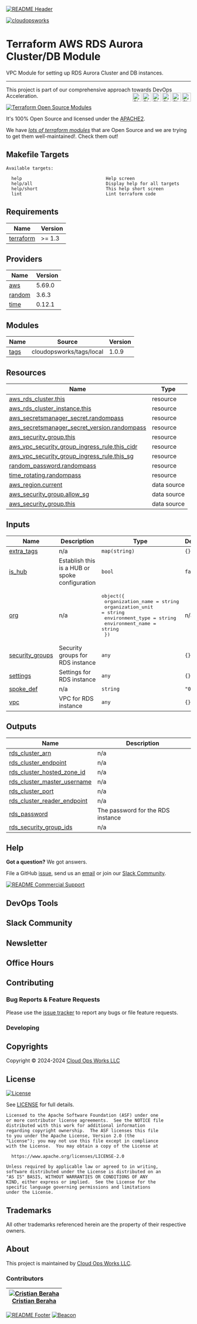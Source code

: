 <!-- 
  ** DO NOT EDIT THIS FILE
  ** 
  ** This file was automatically generated. 
  ** 1) Make all changes to `README.yaml` 
  ** 2) Run `make init` (you only need to do this once)
  ** 3) Run`make readme` to rebuild this file. 
  -->
[![README Header][readme_header_img]][readme_header_link]

[![cloudopsworks][logo]](https://cloudops.works/)

# Terraform AWS RDS Aurora Cluster/DB Module




VPC Module for setting up RDS Aurora Cluster and DB instances.


---

This project is part of our comprehensive approach towards DevOps Acceleration. 
[<img align="right" title="Share via Email" width="24" height="24" src="https://docs.cloudops.works/images/ionicons/ios-mail.svg"/>][share_email]
[<img align="right" title="Share on Google+" width="24" height="24" src="https://docs.cloudops.works/images/ionicons/logo-googleplus.svg" />][share_googleplus]
[<img align="right" title="Share on Facebook" width="24" height="24" src="https://docs.cloudops.works/images/ionicons/logo-facebook.svg" />][share_facebook]
[<img align="right" title="Share on Reddit" width="24" height="24" src="https://docs.cloudops.works/images/ionicons/logo-reddit.svg" />][share_reddit]
[<img align="right" title="Share on LinkedIn" width="24" height="24" src="https://docs.cloudops.works/images/ionicons/logo-linkedin.svg" />][share_linkedin]
[<img align="right" title="Share on Twitter" width="24" height="24" src="https://docs.cloudops.works/images/ionicons/logo-twitter.svg" />][share_twitter]


[![Terraform Open Source Modules](https://docs.cloudops.works/images/terraform-open-source-modules.svg)][terraform_modules]



It's 100% Open Source and licensed under the [APACHE2](LICENSE).







We have [*lots of terraform modules*][terraform_modules] that are Open Source and we are trying to get them well-maintained!. Check them out!













## Makefile Targets
```
Available targets:

  help                                Help screen
  help/all                            Display help for all targets
  help/short                          This help short screen
  lint                                Lint terraform code

```
## Requirements

| Name | Version |
|------|---------|
| <a name="requirement_terraform"></a> [terraform](#requirement\_terraform) | >= 1.3 |

## Providers

| Name | Version |
|------|---------|
| <a name="provider_aws"></a> [aws](#provider\_aws) | 5.69.0 |
| <a name="provider_random"></a> [random](#provider\_random) | 3.6.3 |
| <a name="provider_time"></a> [time](#provider\_time) | 0.12.1 |

## Modules

| Name | Source | Version |
|------|--------|---------|
| <a name="module_tags"></a> [tags](#module\_tags) | cloudopsworks/tags/local | 1.0.9 |

## Resources

| Name | Type |
|------|------|
| [aws_rds_cluster.this](https://registry.terraform.io/providers/hashicorp/aws/latest/docs/resources/rds_cluster) | resource |
| [aws_rds_cluster_instance.this](https://registry.terraform.io/providers/hashicorp/aws/latest/docs/resources/rds_cluster_instance) | resource |
| [aws_secretsmanager_secret.randompass](https://registry.terraform.io/providers/hashicorp/aws/latest/docs/resources/secretsmanager_secret) | resource |
| [aws_secretsmanager_secret_version.randompass](https://registry.terraform.io/providers/hashicorp/aws/latest/docs/resources/secretsmanager_secret_version) | resource |
| [aws_security_group.this](https://registry.terraform.io/providers/hashicorp/aws/latest/docs/resources/security_group) | resource |
| [aws_vpc_security_group_ingress_rule.this_cidr](https://registry.terraform.io/providers/hashicorp/aws/latest/docs/resources/vpc_security_group_ingress_rule) | resource |
| [aws_vpc_security_group_ingress_rule.this_sg](https://registry.terraform.io/providers/hashicorp/aws/latest/docs/resources/vpc_security_group_ingress_rule) | resource |
| [random_password.randompass](https://registry.terraform.io/providers/hashicorp/random/latest/docs/resources/password) | resource |
| [time_rotating.randompass](https://registry.terraform.io/providers/hashicorp/time/latest/docs/resources/rotating) | resource |
| [aws_region.current](https://registry.terraform.io/providers/hashicorp/aws/latest/docs/data-sources/region) | data source |
| [aws_security_group.allow_sg](https://registry.terraform.io/providers/hashicorp/aws/latest/docs/data-sources/security_group) | data source |
| [aws_security_group.this](https://registry.terraform.io/providers/hashicorp/aws/latest/docs/data-sources/security_group) | data source |

## Inputs

| Name | Description | Type | Default | Required |
|------|-------------|------|---------|:--------:|
| <a name="input_extra_tags"></a> [extra\_tags](#input\_extra\_tags) | n/a | `map(string)` | `{}` | no |
| <a name="input_is_hub"></a> [is\_hub](#input\_is\_hub) | Establish this is a HUB or spoke configuration | `bool` | `false` | no |
| <a name="input_org"></a> [org](#input\_org) | n/a | <pre>object({<br/>    organization_name = string<br/>    organization_unit = string<br/>    environment_type  = string<br/>    environment_name  = string<br/>  })</pre> | n/a | yes |
| <a name="input_security_groups"></a> [security\_groups](#input\_security\_groups) | Security groups for RDS instance | `any` | `{}` | no |
| <a name="input_settings"></a> [settings](#input\_settings) | Settings for RDS instance | `any` | `{}` | no |
| <a name="input_spoke_def"></a> [spoke\_def](#input\_spoke\_def) | n/a | `string` | `"001"` | no |
| <a name="input_vpc"></a> [vpc](#input\_vpc) | VPC for RDS instance | `any` | `{}` | no |

## Outputs

| Name | Description |
|------|-------------|
| <a name="output_rds_cluster_arn"></a> [rds\_cluster\_arn](#output\_rds\_cluster\_arn) | n/a |
| <a name="output_rds_cluster_endpoint"></a> [rds\_cluster\_endpoint](#output\_rds\_cluster\_endpoint) | n/a |
| <a name="output_rds_cluster_hosted_zone_id"></a> [rds\_cluster\_hosted\_zone\_id](#output\_rds\_cluster\_hosted\_zone\_id) | n/a |
| <a name="output_rds_cluster_master_username"></a> [rds\_cluster\_master\_username](#output\_rds\_cluster\_master\_username) | n/a |
| <a name="output_rds_cluster_port"></a> [rds\_cluster\_port](#output\_rds\_cluster\_port) | n/a |
| <a name="output_rds_cluster_reader_endpoint"></a> [rds\_cluster\_reader\_endpoint](#output\_rds\_cluster\_reader\_endpoint) | n/a |
| <a name="output_rds_password"></a> [rds\_password](#output\_rds\_password) | The password for the RDS instance |
| <a name="output_rds_security_group_ids"></a> [rds\_security\_group\_ids](#output\_rds\_security\_group\_ids) | n/a |



## Help

**Got a question?** We got answers. 

File a GitHub [issue](https://github.com/cloudopsworks/terraform-module-aws-rds-aurora/issues), send us an [email][email] or join our [Slack Community][slack].

[![README Commercial Support][readme_commercial_support_img]][readme_commercial_support_link]

## DevOps Tools

## Slack Community


## Newsletter

## Office Hours

## Contributing

### Bug Reports & Feature Requests

Please use the [issue tracker](https://github.com/cloudopsworks/terraform-module-aws-rds-aurora/issues) to report any bugs or file feature requests.

### Developing




## Copyrights

Copyright © 2024-2024 [Cloud Ops Works LLC](https://cloudops.works)





## License 

[![License](https://img.shields.io/badge/License-Apache%202.0-blue.svg)](https://opensource.org/licenses/Apache-2.0) 

See [LICENSE](LICENSE) for full details.

    Licensed to the Apache Software Foundation (ASF) under one
    or more contributor license agreements.  See the NOTICE file
    distributed with this work for additional information
    regarding copyright ownership.  The ASF licenses this file
    to you under the Apache License, Version 2.0 (the
    "License"); you may not use this file except in compliance
    with the License.  You may obtain a copy of the License at

      https://www.apache.org/licenses/LICENSE-2.0

    Unless required by applicable law or agreed to in writing,
    software distributed under the License is distributed on an
    "AS IS" BASIS, WITHOUT WARRANTIES OR CONDITIONS OF ANY
    KIND, either express or implied.  See the License for the
    specific language governing permissions and limitations
    under the License.









## Trademarks

All other trademarks referenced herein are the property of their respective owners.

## About

This project is maintained by [Cloud Ops Works LLC][website]. 


### Contributors

|  [![Cristian Beraha][berahac_avatar]][berahac_homepage]<br/>[Cristian Beraha][berahac_homepage] |
|---|

  [berahac_homepage]: https://github.com/berahac
  [berahac_avatar]: https://github.com/berahac.png?size=50

[![README Footer][readme_footer_img]][readme_footer_link]
[![Beacon][beacon]][website]

  [logo]: https://cloudops.works/logo-300x69.svg
  [docs]: https://cowk.io/docs?utm_source=github&utm_medium=readme&utm_campaign=cloudopsworks/terraform-module-aws-rds-aurora&utm_content=docs
  [website]: https://cowk.io/homepage?utm_source=github&utm_medium=readme&utm_campaign=cloudopsworks/terraform-module-aws-rds-aurora&utm_content=website
  [github]: https://cowk.io/github?utm_source=github&utm_medium=readme&utm_campaign=cloudopsworks/terraform-module-aws-rds-aurora&utm_content=github
  [jobs]: https://cowk.io/jobs?utm_source=github&utm_medium=readme&utm_campaign=cloudopsworks/terraform-module-aws-rds-aurora&utm_content=jobs
  [hire]: https://cowk.io/hire?utm_source=github&utm_medium=readme&utm_campaign=cloudopsworks/terraform-module-aws-rds-aurora&utm_content=hire
  [slack]: https://cowk.io/slack?utm_source=github&utm_medium=readme&utm_campaign=cloudopsworks/terraform-module-aws-rds-aurora&utm_content=slack
  [linkedin]: https://cowk.io/linkedin?utm_source=github&utm_medium=readme&utm_campaign=cloudopsworks/terraform-module-aws-rds-aurora&utm_content=linkedin
  [twitter]: https://cowk.io/twitter?utm_source=github&utm_medium=readme&utm_campaign=cloudopsworks/terraform-module-aws-rds-aurora&utm_content=twitter
  [testimonial]: https://cowk.io/leave-testimonial?utm_source=github&utm_medium=readme&utm_campaign=cloudopsworks/terraform-module-aws-rds-aurora&utm_content=testimonial
  [office_hours]: https://cloudops.works/office-hours?utm_source=github&utm_medium=readme&utm_campaign=cloudopsworks/terraform-module-aws-rds-aurora&utm_content=office_hours
  [newsletter]: https://cowk.io/newsletter?utm_source=github&utm_medium=readme&utm_campaign=cloudopsworks/terraform-module-aws-rds-aurora&utm_content=newsletter
  [email]: https://cowk.io/email?utm_source=github&utm_medium=readme&utm_campaign=cloudopsworks/terraform-module-aws-rds-aurora&utm_content=email
  [commercial_support]: https://cowk.io/commercial-support?utm_source=github&utm_medium=readme&utm_campaign=cloudopsworks/terraform-module-aws-rds-aurora&utm_content=commercial_support
  [we_love_open_source]: https://cowk.io/we-love-open-source?utm_source=github&utm_medium=readme&utm_campaign=cloudopsworks/terraform-module-aws-rds-aurora&utm_content=we_love_open_source
  [terraform_modules]: https://cowk.io/terraform-modules?utm_source=github&utm_medium=readme&utm_campaign=cloudopsworks/terraform-module-aws-rds-aurora&utm_content=terraform_modules
  [readme_header_img]: https://cloudops.works/readme/header/img
  [readme_header_link]: https://cloudops.works/readme/header/link?utm_source=github&utm_medium=readme&utm_campaign=cloudopsworks/terraform-module-aws-rds-aurora&utm_content=readme_header_link
  [readme_footer_img]: https://cloudops.works/readme/footer/img
  [readme_footer_link]: https://cloudops.works/readme/footer/link?utm_source=github&utm_medium=readme&utm_campaign=cloudopsworks/terraform-module-aws-rds-aurora&utm_content=readme_footer_link
  [readme_commercial_support_img]: https://cloudops.works/readme/commercial-support/img
  [readme_commercial_support_link]: https://cloudops.works/readme/commercial-support/link?utm_source=github&utm_medium=readme&utm_campaign=cloudopsworks/terraform-module-aws-rds-aurora&utm_content=readme_commercial_support_link
  [share_twitter]: https://twitter.com/intent/tweet/?text=Terraform+AWS+RDS+Aurora+Cluster/DB+Module&url=https://github.com/cloudopsworks/terraform-module-aws-rds-aurora
  [share_linkedin]: https://www.linkedin.com/shareArticle?mini=true&title=Terraform+AWS+RDS+Aurora+Cluster/DB+Module&url=https://github.com/cloudopsworks/terraform-module-aws-rds-aurora
  [share_reddit]: https://reddit.com/submit/?url=https://github.com/cloudopsworks/terraform-module-aws-rds-aurora
  [share_facebook]: https://facebook.com/sharer/sharer.php?u=https://github.com/cloudopsworks/terraform-module-aws-rds-aurora
  [share_googleplus]: https://plus.google.com/share?url=https://github.com/cloudopsworks/terraform-module-aws-rds-aurora
  [share_email]: mailto:?subject=Terraform+AWS+RDS+Aurora+Cluster/DB+Module&body=https://github.com/cloudopsworks/terraform-module-aws-rds-aurora
  [beacon]: https://ga-beacon.cloudops.works/G-7XWMFVFXZT/cloudopsworks/terraform-module-aws-rds-aurora?pixel&cs=github&cm=readme&an=terraform-module-aws-rds-aurora

